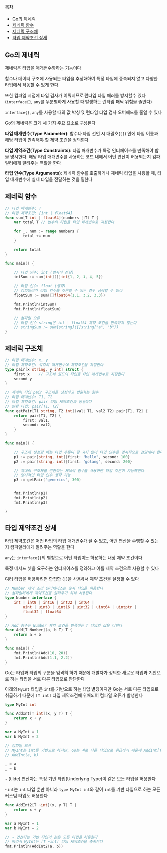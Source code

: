 #### 목차
- [Go의 제네릭](#go의-제네릭)
- [제네릭 함수](#제네릭-함수)
- [제네릭 구조체](#제네릭-구조체)
- [타입 제약조건 상세](#타입-제약조건-상세)


## Go의 제네릭

제네릭은 타입을 매개변수화하는 기능이다

함수나 데이터 구조에 사용되는 타입을 추상화하여 특정 타입에 종속되지 않고 다양한 타입에서 작동할 수 있게 한다

또한 컴파일 시점에 타입 검사가 이뤄지므로 런타임 타입 에러를 방지할수 있다 (`interface{}`, `any`를 무분별하게 사용할 때 발생하는 런타임 패닉 위험을 줄인다)

`interface{}`, `any`를 사용할 때의 값 박싱 및 런타임 타입 검사 오버헤드를 줄일 수 있다

Go의 제네릭은 크게 세 가지 주요 요소로 구성된다

**타입 매개변수(Type Parameter)**: 함수나 타입 선언 시 대괄호(`[]`) 안에 타입 이름과 해당 타입이 만족해야 할 제약 조건을 정의한다

**타입 제약조건(Type Constraints)**: 타입 매개변수가 특정 인터페이스를 만족해야 함을 명시한다. 해당 타입 매개변수를 사용하는 코드 내에서 어떤 연산이 허용되는지 컴파일러에게 알려주는 역할을 한다

**타입 인수(Type Arguments)**: 제네릭 함수를 호출하거나 제네릭 타입을 사용할 때, 타입 매개변수에 실제 타입을 전달하는 것을 말한다


## 제네릭 함수

```go
// 타입 매개변수: T
// 타입 제약조건: [int | float64]
func sum[T int | float64](numbers []T) T {
	var total T // 변수의 타입을 타입 매개변수로 지정한다

	for _, num := range numbers {
		total += num	
	}

	return total
}

func main() {

	// 타입 인수: int (명시적 전달)
	intSum := sum[int]([]int{1, 2, 3, 4, 5})

	// 타입 인수: float (생략)
	// 컴파일러가 타입 인수를 추론할 수 있는 경우 생략할 수 있다
	floatSum := sum([]float64{1.1, 2.2, 3.3})

	fmt.Println(intSum)
	fmt.Println(floatSum)

	// 컴파일 오류
	// 타입 인수 string은 int | float64 제약 조건을 만족하지 않는다
	// stringSum := sum[string]([]string{"a", "b"})
}
```


## 제네릭 구조체

```go
// 타입 매개변수: x, y
// 타입 제약조건: 각각의 매개변수에 제약조건을 지정한다
type pair[x string, y int] struct {
	first x	   // 구조체 필드의 타입을 타입 매개변수로 지정한다
	second y
}

// 제네릭 타입 pair 구조체를 생성하고 반환하는 함수
// 타입 매개변수: T1, T2
// 타입 제약조건: pair 타입 제약조건과 동일하다
// 반환 타입: pair[T1, T2]
func getPair[T1 string, T2 int](val1 T1, val2 T2) pair[T1, T2] {
	return pair[T1, T2] {
		first: val1,
		second: val2,
	}
}

func main() {

	// 구조체 생성할 때는 타입 추론이 잘 되지 않아 타입 인수를 명시적으로 전달해야 한다
	p1 := pair[string, int]{first: "hello", second: 100}
	p2 := pair[string, int]{first: "golang", second: 200}

	// 제네릭 구조체를 반환하는 제네릭 함수를 사용하면 타입 추론이 가능해진다
	// 명시적인 타입 인수 생략 가능
	p3 := getPair("generics", 300)


	fmt.Println(p1)
	fmt.Println(p2)
	fmt.Println(p3)

}
```


## 타입 제약조건 상세

타입 제약조건은 어떤 타입의 타입 매개변수가 될 수 있고, 어떤 연산을 수행할 수 있는지 컴파일러에게 알려주는 역할을 한다

`any`는 `interface{}`의 별칭으로 어떤 타입이든 허용하는 내장 제약 조건이다

특정 메서드 셋을 요구하는 인터페이스를 정의하고 이를 제약 조건으로 사용할 수 있다

여러 타입을 허용하려면 합집합 (`|`)을 사용해서 제약 조건을 설정할 수 있다

```go
// Number 제약 조건 인터페이스는 숫자 타입을 허용한다
// 컴파일러에게 제약조건을 알려주기 위해 사용된다
type Number interface {
    int | int8 | int16 | int32 | int64 |
        uint | uint8 | uint16 | uint32 | uint64 | uintptr |
        float32 | float64
}

// Add 함수는 Number 제약 조건을 만족하는 T 타입의 값을 더한다
func Add[T Number](a, b T) T {
    return a + b
}

func main() {
	fmt.Println(Add(10, 20))
	fmt.Println(Add(1.1, 2.2))
}
```

Go는 타입과 타입의 구분을 엄격히 하기 때문에 개발자가 정의한 새로운 타입과 기반으로 하는 타입을 서로 다른 타입으로 판단한다

아래의 `MyInt` 타입은 `int`를 기반으로 하는 타입 별칭이지만 Go는 서로 다른 타입으로 취급하기 때문에 `[T int]` 타입 제약조건에 위배되어 컴파일 오류가 발생한다

```go
type MyInt int

func AddInt[T int](x, y T) T {
	return x + y
}

var a MyInt = 1
var b MyInt = 2

// 컴파일 오류
// MyInt는 int를 기반으로 하지만, Go는 서로 다른 타입으로 취급하기 때문에 AddInt[T int]의 타입 제약조건에 위배된다
// AddInt(a, b)

_ = a
_ = b
```

`~` (tilde) 연산자는 특정 기반 타입(Underlying Type)이 같은 모든 타입을 허용한다

`~int`는 `int` 타입 뿐만 아니라 `type MyInt int`와 같이 `int`를 기반 타입으로 하는 모든 커스텀 타입도 허용한다

```go
func AddInt2[T ~int](x, y T) T {
	return x + y
}

var a MyInt = 1
var b MyInt = 2

// ~ 연산자는 기반 타입이 같은 모든 타입을 허용한다
// 따라서 MyInt는 [T ~int] 타입 제약조건을 충족한다
fmt.Println(AddInt2(a, b))
```